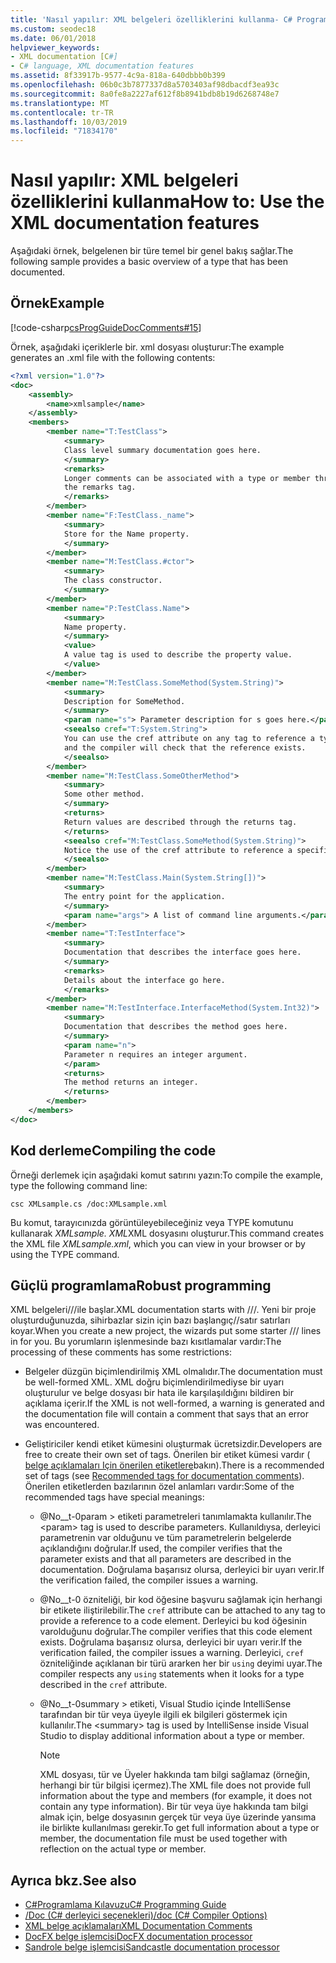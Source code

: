 ```yaml
---
title: 'Nasıl yapılır: XML belgeleri özelliklerini kullanma- C# Programlama Kılavuzu'
ms.custom: seodec18
ms.date: 06/01/2018
helpviewer_keywords:
- XML documentation [C#]
- C# language, XML documentation features
ms.assetid: 8f33917b-9577-4c9a-818a-640dbbb0b399
ms.openlocfilehash: 06b0c3b7877337d8a5703403af98dbacdf3ea93c
ms.sourcegitcommit: 8a0fe8a2227af612f8b8941bdb8b19d6268748e7
ms.translationtype: MT
ms.contentlocale: tr-TR
ms.lasthandoff: 10/03/2019
ms.locfileid: "71834170"
---
```

# <a name="how-to-use-the-xml-documentation-features"></a><span data-ttu-id="a6fb8-102">Nasıl yapılır: XML belgeleri özelliklerini kullanma</span><span class="sxs-lookup"><span data-stu-id="a6fb8-102">How to: Use the XML documentation features</span></span>

<span data-ttu-id="a6fb8-103">Aşağıdaki örnek, belgelenen bir türe temel bir genel bakış sağlar.</span><span class="sxs-lookup"><span data-stu-id="a6fb8-103">The following sample provides a basic overview of a type that has been documented.</span></span>

## <a name="example"></a><span data-ttu-id="a6fb8-104">Örnek</span><span class="sxs-lookup"><span data-stu-id="a6fb8-104">Example</span></span>

[!code-csharp[csProgGuideDocComments#15](~/samples/snippets/csharp/VS_Snippets_VBCSharp/csProgGuideDocComments/CS/DocComments.cs#15)]

<span data-ttu-id="a6fb8-105">Örnek, aşağıdaki içeriklerle bir. xml dosyası oluşturur:</span><span class="sxs-lookup"><span data-stu-id="a6fb8-105">The example generates an .xml file with the following contents:</span></span>

```xml
<?xml version="1.0"?>
<doc>
    <assembly>
        <name>xmlsample</name>
    </assembly>
    <members>
        <member name="T:TestClass">
            <summary>
            Class level summary documentation goes here.
            </summary>
            <remarks>
            Longer comments can be associated with a type or member through
            the remarks tag.
            </remarks>
        </member>
        <member name="F:TestClass._name">
            <summary>
            Store for the Name property.
            </summary>
        </member>
        <member name="M:TestClass.#ctor">
            <summary>
            The class constructor.
            </summary>
        </member>
        <member name="P:TestClass.Name">
            <summary>
            Name property.
            </summary>
            <value>
            A value tag is used to describe the property value.
            </value>
        </member>
        <member name="M:TestClass.SomeMethod(System.String)">
            <summary>
            Description for SomeMethod.
            </summary>
            <param name="s"> Parameter description for s goes here.</param>
            <seealso cref="T:System.String">
            You can use the cref attribute on any tag to reference a type or member 
            and the compiler will check that the reference exists.
            </seealso>
        </member>
        <member name="M:TestClass.SomeOtherMethod">
            <summary>
            Some other method.
            </summary>
            <returns>
            Return values are described through the returns tag.
            </returns>
            <seealso cref="M:TestClass.SomeMethod(System.String)">
            Notice the use of the cref attribute to reference a specific method.
            </seealso>
        </member>
        <member name="M:TestClass.Main(System.String[])">
            <summary>
            The entry point for the application.
            </summary>
            <param name="args"> A list of command line arguments.</param>
        </member>
        <member name="T:TestInterface">
            <summary>
            Documentation that describes the interface goes here.
            </summary>
            <remarks>
            Details about the interface go here.
            </remarks>
        </member>
        <member name="M:TestInterface.InterfaceMethod(System.Int32)">
            <summary>
            Documentation that describes the method goes here.
            </summary>
            <param name="n">
            Parameter n requires an integer argument.
            </param>
            <returns>
            The method returns an integer.
            </returns>
        </member>
    </members>
</doc>
```

## <a name="compiling-the-code"></a><span data-ttu-id="a6fb8-106">Kod derleme</span><span class="sxs-lookup"><span data-stu-id="a6fb8-106">Compiling the code</span></span>

<span data-ttu-id="a6fb8-107">Örneği derlemek için aşağıdaki komut satırını yazın:</span><span class="sxs-lookup"><span data-stu-id="a6fb8-107">To compile the example, type the following command line:</span></span>

`csc XMLsample.cs /doc:XMLsample.xml`

<span data-ttu-id="a6fb8-108">Bu komut, tarayıcınızda görüntüleyebileceğiniz veya TYPE komutunu kullanarak *XMLsample. XML*XML dosyasını oluşturur.</span><span class="sxs-lookup"><span data-stu-id="a6fb8-108">This command creates the XML file *XMLsample.xml*, which you can view in your browser or by using the TYPE command.</span></span>

## <a name="robust-programming"></a><span data-ttu-id="a6fb8-109">Güçlü programlama</span><span class="sxs-lookup"><span data-stu-id="a6fb8-109">Robust programming</span></span>

<span data-ttu-id="a6fb8-110">XML belgeleri///ile başlar.</span><span class="sxs-lookup"><span data-stu-id="a6fb8-110">XML documentation starts with ///.</span></span> <span data-ttu-id="a6fb8-111">Yeni bir proje oluşturduğunuzda, sihirbazlar sizin için bazı başlangıç//satır satırları koyar.</span><span class="sxs-lookup"><span data-stu-id="a6fb8-111">When you create a new project, the wizards put some starter /// lines in for you.</span></span> <span data-ttu-id="a6fb8-112">Bu yorumların işlenmesinde bazı kısıtlamalar vardır:</span><span class="sxs-lookup"><span data-stu-id="a6fb8-112">The processing of these comments has some restrictions:</span></span>

- <span data-ttu-id="a6fb8-113">Belgeler düzgün biçimlendirilmiş XML olmalıdır.</span><span class="sxs-lookup"><span data-stu-id="a6fb8-113">The documentation must be well-formed XML.</span></span> <span data-ttu-id="a6fb8-114">XML doğru biçimlendirilmediyse bir uyarı oluşturulur ve belge dosyası bir hata ile karşılaşıldığını bildiren bir açıklama içerir.</span><span class="sxs-lookup"><span data-stu-id="a6fb8-114">If the XML is not well-formed, a warning is generated and the documentation file will contain a comment that says that an error was encountered.</span></span>

- <span data-ttu-id="a6fb8-115">Geliştiriciler kendi etiket kümesini oluşturmak ücretsizdir.</span><span class="sxs-lookup"><span data-stu-id="a6fb8-115">Developers are free to create their own set of tags.</span></span> <span data-ttu-id="a6fb8-116">Önerilen bir etiket kümesi vardır ( [belge açıklamaları Için önerilen etiketlere](recommended-tags-for-documentation-comments.md)bakın).</span><span class="sxs-lookup"><span data-stu-id="a6fb8-116">There is a recommended set of tags (see [Recommended tags for documentation comments](recommended-tags-for-documentation-comments.md)).</span></span> <span data-ttu-id="a6fb8-117">Önerilen etiketlerden bazılarının özel anlamları vardır:</span><span class="sxs-lookup"><span data-stu-id="a6fb8-117">Some of the recommended tags have special meanings:</span></span>

  - <span data-ttu-id="a6fb8-118">@No__t-0param > etiketi parametreleri tanımlamakta kullanılır.</span><span class="sxs-lookup"><span data-stu-id="a6fb8-118">The \<param> tag is used to describe parameters.</span></span> <span data-ttu-id="a6fb8-119">Kullanıldıysa, derleyici parametrenin var olduğunu ve tüm parametrelerin belgelerde açıklandığını doğrular.</span><span class="sxs-lookup"><span data-stu-id="a6fb8-119">If used, the compiler verifies that the parameter exists and that all parameters are described in the documentation.</span></span> <span data-ttu-id="a6fb8-120">Doğrulama başarısız olursa, derleyici bir uyarı verir.</span><span class="sxs-lookup"><span data-stu-id="a6fb8-120">If the verification failed, the compiler issues a warning.</span></span>

  - <span data-ttu-id="a6fb8-121">@No__t-0 özniteliği, bir kod öğesine başvuru sağlamak için herhangi bir etikete iliştirilebilir.</span><span class="sxs-lookup"><span data-stu-id="a6fb8-121">The `cref` attribute can be attached to any tag to provide a reference to a code element.</span></span> <span data-ttu-id="a6fb8-122">Derleyici bu kod öğesinin varolduğunu doğrular.</span><span class="sxs-lookup"><span data-stu-id="a6fb8-122">The compiler verifies that this code element exists.</span></span> <span data-ttu-id="a6fb8-123">Doğrulama başarısız olursa, derleyici bir uyarı verir.</span><span class="sxs-lookup"><span data-stu-id="a6fb8-123">If the verification failed, the compiler issues a warning.</span></span> <span data-ttu-id="a6fb8-124">Derleyici, `cref` özniteliğinde açıklanan bir türü ararken her bir `using` deyimi uyar.</span><span class="sxs-lookup"><span data-stu-id="a6fb8-124">The compiler respects any `using` statements when it looks for a type described in the `cref` attribute.</span></span>

  - <span data-ttu-id="a6fb8-125">@No__t-0summary > etiketi, Visual Studio içinde IntelliSense tarafından bir tür veya üyeyle ilgili ek bilgileri göstermek için kullanılır.</span><span class="sxs-lookup"><span data-stu-id="a6fb8-125">The \<summary> tag is used by IntelliSense inside Visual Studio to display additional information about a type or member.</span></span>

    > [!NOTE]
    > <span data-ttu-id="a6fb8-126">XML dosyası, tür ve Üyeler hakkında tam bilgi sağlamaz (örneğin, herhangi bir tür bilgisi içermez).</span><span class="sxs-lookup"><span data-stu-id="a6fb8-126">The XML file does not provide full information about the type and members (for example, it does not contain any type information).</span></span> <span data-ttu-id="a6fb8-127">Bir tür veya üye hakkında tam bilgi almak için, belge dosyasının gerçek tür veya üye üzerinde yansıma ile birlikte kullanılması gerekir.</span><span class="sxs-lookup"><span data-stu-id="a6fb8-127">To get full information about a type or member, the documentation file must be used together with reflection on the actual type or member.</span></span>

## <a name="see-also"></a><span data-ttu-id="a6fb8-128">Ayrıca bkz.</span><span class="sxs-lookup"><span data-stu-id="a6fb8-128">See also</span></span>

- [<span data-ttu-id="a6fb8-129">C#Programlama Kılavuzu</span><span class="sxs-lookup"><span data-stu-id="a6fb8-129">C# Programming Guide</span></span>](../index.md)
- [<span data-ttu-id="a6fb8-130">/Doc (C# derleyici seçenekleri)</span><span class="sxs-lookup"><span data-stu-id="a6fb8-130">/doc (C# Compiler Options)</span></span>](../../language-reference/compiler-options/doc-compiler-option.md)
- [<span data-ttu-id="a6fb8-131">XML belge açıklamaları</span><span class="sxs-lookup"><span data-stu-id="a6fb8-131">XML Documentation Comments</span></span>](./index.md)
- [<span data-ttu-id="a6fb8-132">DocFX belge işlemcisi</span><span class="sxs-lookup"><span data-stu-id="a6fb8-132">DocFX documentation processor</span></span>](https://dotnet.github.io/docfx/)
- [<span data-ttu-id="a6fb8-133">Sandrole belge işlemcisi</span><span class="sxs-lookup"><span data-stu-id="a6fb8-133">Sandcastle documentation processor</span></span>](https://github.com/EWSoftware/SHFB)
